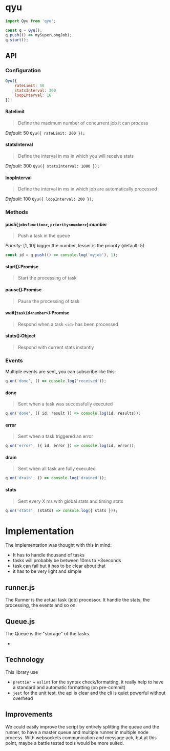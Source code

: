 
# qyu
```javascript
import Qyu from 'qyu';

const q = Qyu();
q.push(() => mySuperLongJob);
q.start();
```

## API
### Configuration
```javascript
Qyu({
    rateLimit: 50
    statsInterval: 300
    loopInterval: 16
});
```

#### Ratelimit
> Define the maximum number of concurrent job it can process

*Default:* 50
`Qyu({ rateLimit: 200 });`

#### statsInterval
> Define the interval in ms in which you will receive stats

*Default:* 300
`Qyu({ statsInterval: 1000 });`

#### loopInterval
> Define the interval in ms in which job are automatically processed

*Default:* 100
`Qyu({ loopInterval: 200 });`

### Methods
#### push(`job<function>`, `priority<number>`):number
> Push a task in the queue

*Priority:* [1, 10] bigger the number, lesser is the priority (default: 5)
```javascript
const id = q.push(() => console.log('myjob'), 1);
```
#### start():Promise
> Start the processing of task

#### pause():Promise
> Pause the processing of task

#### wait(`taskId<number>`):Promise
> Respond when a task `<id>` has been processed

#### stats():Object
> Respond with current stats instantly


### Events
Multiple events are sent, you can subscribe like this:
```javascript
q.on('done', () => console.log('received'));
```
#### done
> Sent when a task was successfully executed
```javascript
q.on('done', ({ id, result }) => console.log(id, results));
```

#### error
> Sent when a task triggered an error
```javascript
q.on('error', ({ id, error }) => console.log(id, error));
```
#### drain
> Sent when all task are fully executed
```javascript
q.on('drain', () => console.log('drained'));
```
#### stats
> Sent every X ms with global stats and timing stats
```javascript
q.on('stats', (stats) => console.log({ stats }));
```

# Implementation

The implementation was thought with this in mind:

- It has to handle thousand of tasks
- tasks will probably be between 10ms to +3seconds
- task can fail but it has to be clear about that
- it has to be very light and simple


## runner.js
The Runner is the actual task (job) processor. It handle the stats, the processing, the events and so on.


## Queue.js
The Queue is the "storage" of the tasks.

-

## Technology
This library use
- `prettier` + `eslint` for the syntax check/formatting, it really help to have a standard and automatic formatting (on pre-commit)
- `jest` for the unit test, the api is clear and the cli is quiet powerful without overhead

## Improvements
We could easily improve the script by entirely splitting the queue and the runner, to have a master queue and multiple runner in multiple node process. With websockets communication and message ack, but at this point, maybe a battle tested tools would be more suited.
